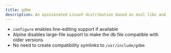 ```yaml
---
title: gdbm
description: An opinionated Linux® distribution based on musl libc and toybox
---
```


- `configure` enables line-editing support if available
- Alpine disables large-file support to make the db file compatible with older versions
- No need to create compatibility symlinks to `/usr/include/gdbm`

